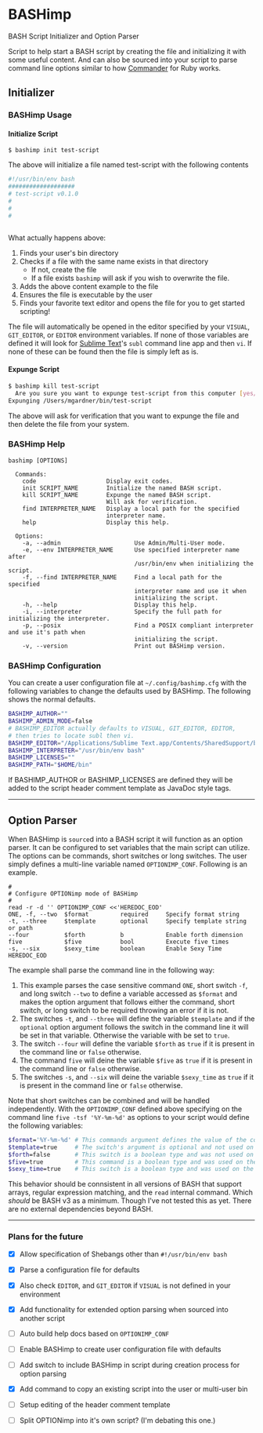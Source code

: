 BASHimp
=======

BASH Script Initializer and Option Parser

Script to help start a BASH script by creating the file and initializing it with some useful content. And can also be sourced into your script to parse command line options similar to how [Commander](https://github.com/commander-rb/commander) for Ruby works.

Initializer
-----------

### BASHimp Usage

#### Initialize Script

`$ bashimp init test-script`

The above will initialize a file named test-script with the following contents

``` bash
#!/usr/bin/env bash
###################
# test-script v0.1.0
#
#
#



```

What actually happens above:

1. Finds your user's bin directory
2. Checks if a file with the same name exists in that directory
    * If not, create the file
    * If a file exists `bashimp` will ask if you wish to overwrite the file.
3. Adds the above content example to the file
4. Ensures the file is executable by the user
5. Finds your favorite text editor and opens the file for you to get started scripting!

The file will automatically be opened in the editor specified by your `VISUAL`, `GIT_EDITOR`, or `EDITOR` environment variables. If none of those variables are defined it will look for [Sublime Text](http://www.sublimetext.com/)'s `subl` command line app and then `vi`. If none of these can be found then the file is simply left as is.

#### Expunge Script

``` bash
$ bashimp kill test-script
  Are you sure you want to expunge test-script from this computer [yes/NO] (n) y
Expunging /Users/mgardner/bin/test-script
```

The above will ask for verification that you want to expunge the file and then delete the file from your system.

### BASHimp Help

``` text
bashimp [OPTIONS]

  Commands:
    code                    Display exit codes.
    init SCRIPT_NAME        Initialize the named BASH script.
    kill SCRIPT_NAME        Expunge the named BASH script.
                            Will ask for verification.
    find INTERPRETER_NAME   Display a local path for the specified
                            interpreter name.
    help                    Display this help.

  Options:
    -a, --admin                     Use Admin/Multi-User mode.
    -e, --env INTERPRETER_NAME      Use specified interpreter name after
                                    /usr/bin/env when initializing the script.
    -f, --find INTERPRETER_NAME     Find a local path for the specified
                                    interpreter name and use it when
                                    initializing the script.
    -h, --help                      Display this help.
    -i, --interpreter               Specify the full path for initializing the interpreter.
    -p, --posix                     Find a POSIX compliant interpreter and use it's path when
                                    initializing the script.
    -v, --version                   Print out BASHimp version.
```

### BASHimp Configuration

You can create a user configuration file at `~/.config/bashimp.cfg` with the following variables to change the defaults used by BASHimp. The following shows the normal defaults.

``` bash
BASHIMP_AUTHOR=""
BASHIMP_ADMIN_MODE=false
# BASHIMP_EDITOR actually defaults to VISUAL, GIT_EDITOR, EDITOR,
# then tries to locate subl then vi.
BASHIMP_EDITOR="/Applications/Sublime Text.app/Contents/SharedSupport/bin/subl"
BASHIMP_INTERPRETER="/usr/bin/env bash"
BASHIMP_LICENSES=""
BASHIMP_PATH="$HOME/bin"
```

If BASHIMP_AUTHOR or BASHIMP_LICENSES are defined they will be added to the script header comment template as JavaDoc style tags.

 * * *

Option Parser
-------------

When BASHimp is `source`d into a BASH script it will function as an option parser. It can be configured to set variables that the main script can utilize. The options can be commands, short switches or long switches. The user simply defines a multi-line variable named `OPTIONIMP_CONF`. Following is an example.

```
#
# Configure OPTIONimp mode of BASHimp
#
read -r -d '' OPTIONIMP_CONF <<'HEREDOC_EOD'
ONE, -f, --two  $format         required     Specify format string
-t, --three     $template       optional     Specify template string or path
--four          $forth          b            Enable forth dimension
five            $five           bool         Execute five times
-s, --six       $sexy_time      boolean      Enable Sexy Time
HEREDOC_EOD
```

The example shall parse the command line in the following way:

1. This example parses the case sensitive command `ONE`, short switch `-f`, and long switch `--two` to define a variable accessed as `$format` and makes the option argument that follows either the command, short switch, or long switch to be required throwing an error if it is not.
2. The switches `-t`, and `--three` will define the variable `$template` and if the `optional` option argument follows the switch in the command line it will be set in that variable. Otherwise the variable with be set to `true`.
3. The switch `--four` will define the variable `$forth` as `true` if it is present in the command line or `false` otherwise.
4. The command `five` will deine the variable `$five` as `true` if it is present in the command line or `false` otherwise.
5. The switches `-s`, and `--six` will deine the variable `$sexy_time` as `true` if it is present in the command line or `false` otherwise.

Note that short switches can be combined and will be handled independently. With the `OPTIONIMP_CONF` defined above specifying on the command line `five -tsf '%Y-%m-%d'` as options to your script would define the following variables:

``` bash
$format='%Y-%m-%d' # This commands argument defines the value of the commands variable
$template=true     # The switch's argument is optional and not used on the command line
$forth=false       # This switch is a boolean type and was not used on the command line
$five=true         # This command is a boolean type and was used on the command line
$sexy_time=true    # This switch is a boolean type and was used on the command line
```

This behavior should be connsistent in all versions of BASH that support arrays, regular expression matching, and the `read` internal command. Which _should_ be BASH v3 as a minimum. Though I've not tested this as yet. There are no external dependencies beyond BASH.

 * * *

### Plans for the future

* [x] Allow specification of Shebangs other than `#!/usr/bin/env bash`
* [x] Parse a configuration file for defaults
* [x] Also check `EDITOR`, and `GIT_EDITOR` if `VISUAL` is not defined in your environment
* [x] Add functionality for extended option parsing when sourced into another script
* [ ] Auto build help docs based on `OPTIONIMP_CONF`
* [ ] Enable BASHimp to create user configuration file with defaults
* [ ] Add switch to include BASHimp in script during creation process for option parsing
* [x] Add command to copy an existing script into the user or multi-user bin
* [ ] Setup editing of the header comment template
* [ ] Split OPTIONimp into it's own script? (I'm debating this one.)


